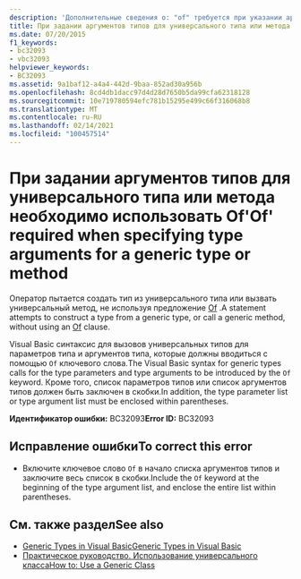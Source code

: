 ```yaml
---
description: 'Дополнительные сведения о: "of" требуется при указании аргументов типа для универсального типа или метода'
title: При задании аргументов типов для универсального типа или метода необходимо использовать Of
ms.date: 07/20/2015
f1_keywords:
- bc32093
- vbc32093
helpviewer_keywords:
- BC32093
ms.assetid: 9a1baf12-a4a4-442d-9baa-852ad30a956b
ms.openlocfilehash: 8cd4db1dacc97d4d28d7650b5da99cfa62318128
ms.sourcegitcommit: 10e719780594efc781b15295e499c66f316068b8
ms.translationtype: MT
ms.contentlocale: ru-RU
ms.lasthandoff: 02/14/2021
ms.locfileid: "100457514"
---
```

# <a name="of-required-when-specifying-type-arguments-for-a-generic-type-or-method"></a><span data-ttu-id="c3125-103">При задании аргументов типов для универсального типа или метода необходимо использовать Of</span><span class="sxs-lookup"><span data-stu-id="c3125-103">'Of' required when specifying type arguments for a generic type or method</span></span>

<span data-ttu-id="c3125-104">Оператор пытается создать тип из универсального типа или вызвать универсальный метод, не используя предложение [Of](../language-reference/statements/of-clause.md) .</span><span class="sxs-lookup"><span data-stu-id="c3125-104">A statement attempts to construct a type from a generic type, or call a generic method, without using an [Of](../language-reference/statements/of-clause.md) clause.</span></span>  
  
 <span data-ttu-id="c3125-105">Visual Basic синтаксис для вызовов универсальных типов для параметров типа и аргументов типа, которые должны вводиться с помощью `Of` ключевого слова.</span><span class="sxs-lookup"><span data-stu-id="c3125-105">The Visual Basic syntax for generic types calls for the type parameters and type arguments to be introduced by the `Of` keyword.</span></span> <span data-ttu-id="c3125-106">Кроме того, список параметров типов или список аргументов типов должен быть заключен в скобки.</span><span class="sxs-lookup"><span data-stu-id="c3125-106">In addition, the type parameter list or type argument list must be enclosed within parentheses.</span></span>  
  
 <span data-ttu-id="c3125-107">**Идентификатор ошибки:** BC32093</span><span class="sxs-lookup"><span data-stu-id="c3125-107">**Error ID:** BC32093</span></span>  
  
## <a name="to-correct-this-error"></a><span data-ttu-id="c3125-108">Исправление ошибки</span><span class="sxs-lookup"><span data-stu-id="c3125-108">To correct this error</span></span>  
  
- <span data-ttu-id="c3125-109">Включите ключевое слово `Of` в начало списка аргументов типов и заключите весь список в скобки.</span><span class="sxs-lookup"><span data-stu-id="c3125-109">Include the `Of` keyword at the beginning of the type argument list, and enclose the entire list within parentheses.</span></span>  
  
## <a name="see-also"></a><span data-ttu-id="c3125-110">См. также раздел</span><span class="sxs-lookup"><span data-stu-id="c3125-110">See also</span></span>

- [<span data-ttu-id="c3125-111">Generic Types in Visual Basic</span><span class="sxs-lookup"><span data-stu-id="c3125-111">Generic Types in Visual Basic</span></span>](../programming-guide/language-features/data-types/generic-types.md)
- [<span data-ttu-id="c3125-112">Практическое руководство. Использование универсального класса</span><span class="sxs-lookup"><span data-stu-id="c3125-112">How to: Use a Generic Class</span></span>](../programming-guide/language-features/data-types/how-to-use-a-generic-class.md)
